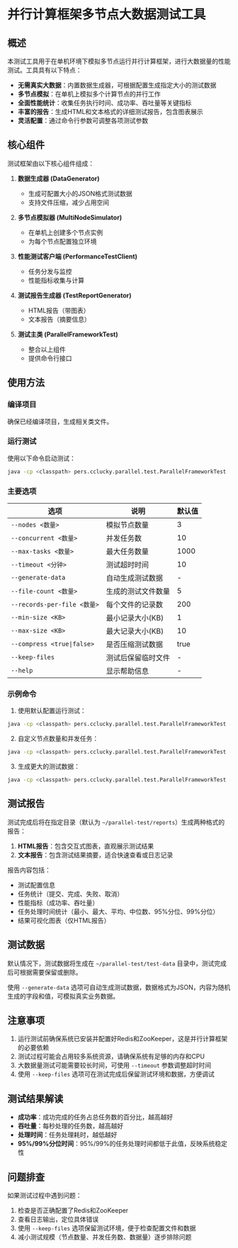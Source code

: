 # 并行计算框架多节点大数据测试工具

## 概述

本测试工具用于在单机环境下模拟多节点运行并行计算框架，进行大数据量的性能测试。工具具有以下特点：

- **无需真实大数据**：内置数据生成器，可根据配置生成指定大小的测试数据
- **多节点模拟**：在单机上模拟多个计算节点的并行工作
- **全面性能统计**：收集任务执行时间、成功率、吞吐量等关键指标
- **丰富的报告**：生成HTML和文本格式的详细测试报告，包含图表展示
- **灵活配置**：通过命令行参数可调整各项测试参数

## 核心组件

测试框架由以下核心组件组成：

1. **数据生成器 (DataGenerator)**
   - 生成可配置大小的JSON格式测试数据
   - 支持文件压缩，减少占用空间

2. **多节点模拟器 (MultiNodeSimulator)**
   - 在单机上创建多个节点实例
   - 为每个节点配置独立环境

3. **性能测试客户端 (PerformanceTestClient)**
   - 任务分发与监控
   - 性能指标收集与计算

4. **测试报告生成器 (TestReportGenerator)**
   - HTML报告（带图表）
   - 文本报告（摘要信息）

5. **测试主类 (ParallelFrameworkTest)**
   - 整合以上组件
   - 提供命令行接口

## 使用方法

### 编译项目

确保已经编译项目，生成相关类文件。

### 运行测试

使用以下命令启动测试：

```bash
java -cp <classpath> pers.cclucky.parallel.test.ParallelFrameworkTest [选项]
```

### 主要选项

| 选项 | 说明 | 默认值 |
|------|------|--------|
| `--nodes <数量>` | 模拟节点数量 | 3 |
| `--concurrent <数量>` | 并发任务数 | 10 |
| `--max-tasks <数量>` | 最大任务数量 | 1000 |
| `--timeout <分钟>` | 测试超时时间 | 10 |
| `--generate-data` | 自动生成测试数据 | - |
| `--file-count <数量>` | 生成的测试文件数量 | 5 |
| `--records-per-file <数量>` | 每个文件的记录数 | 200 |
| `--min-size <KB>` | 最小记录大小(KB) | 1 |
| `--max-size <KB>` | 最大记录大小(KB) | 10 |
| `--compress <true\|false>` | 是否压缩测试数据 | true |
| `--keep-files` | 测试后保留临时文件 | - |
| `--help` | 显示帮助信息 | - |

### 示例命令

1. 使用默认配置运行测试：
```bash
java -cp <classpath> pers.cclucky.parallel.test.ParallelFrameworkTest --generate-data
```

2. 自定义节点数量和并发任务：
```bash
java -cp <classpath> pers.cclucky.parallel.test.ParallelFrameworkTest --nodes 5 --concurrent 20 --generate-data
```

3. 生成更大的测试数据：
```bash
java -cp <classpath> pers.cclucky.parallel.test.ParallelFrameworkTest --generate-data --file-count 10 --records-per-file 500 --min-size 5 --max-size 50
```

## 测试报告

测试完成后将在指定目录（默认为 `~/parallel-test/reports`）生成两种格式的报告：

1. **HTML报告**：包含交互式图表，直观展示测试结果
2. **文本报告**：包含测试结果摘要，适合快速查看或日志记录

报告内容包括：

- 测试配置信息
- 任务统计（提交、完成、失败、取消）
- 性能指标（成功率、吞吐量）
- 任务处理时间统计（最小、最大、平均、中位数、95%分位、99%分位）
- 结果可视化图表（仅HTML报告）

## 测试数据

默认情况下，测试数据将生成在 `~/parallel-test/test-data` 目录中，测试完成后可根据需要保留或删除。

使用 `--generate-data` 选项可自动生成测试数据，数据格式为JSON，内容为随机生成的字段和值，可模拟真实业务数据。

## 注意事项

1. 运行测试前确保系统已安装并配置好Redis和ZooKeeper，这是并行计算框架的必要依赖
2. 测试过程可能会占用较多系统资源，请确保系统有足够的内存和CPU
3. 大数据量测试可能需要较长时间，可使用 `--timeout` 参数调整超时时间
4. 使用 `--keep-files` 选项可在测试完成后保留测试环境和数据，方便调试

## 测试结果解读

- **成功率**：成功完成的任务占总任务数的百分比，越高越好
- **吞吐量**：每秒处理的任务数，越高越好
- **处理时间**：任务处理耗时，越低越好
- **95%/99%分位时间**：95%/99%的任务处理时间都低于此值，反映系统稳定性

## 问题排查

如果测试过程中遇到问题：

1. 检查是否正确配置了Redis和ZooKeeper
2. 查看日志输出，定位具体错误
3. 使用 `--keep-files` 选项保留测试环境，便于检查配置文件和数据
4. 减小测试规模（节点数量、并发任务数、数据量）逐步排除问题 